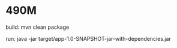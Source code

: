 490M
====

build: mvn clean package

run: java -jar target/app-1.0-SNAPSHOT-jar-with-dependencies.jar
